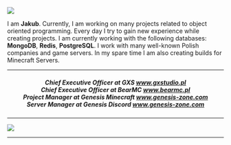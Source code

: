 <img align="center" max-width="20%" max-height="20%" src="https://i.imgur.com/REl9lfv.png"/>

I am **Jakub**. Currently, I am working on many projects related to object oriented programming. Every day I try to gain new experience while creating projects.
I am currently working with the following databases: **MongoDB**, **Redis**, **PostgreSQL**. I work with many well-known Polish companies and game servers. 
In my spare time I am also creating builds for Minecraft Servers.

---

<h5 align="center">
  
 Chief Executive Officer at GXS www.gxstudio.pl <br>
 Chief Executive Officer at BearMC www.bearmc.pl <br>
 Project Manager at Genesis Minecraft www.genesis-zone.com <br>
 Server Manager at Genesis Discord www.genesis-zone.com <br>
  
</h5>
  
---

<img src="https://github-readme-stats.vercel.app/api?username=senceye&show_icons=true&hide_border=true&theme=material-palenight&count_private=true"><br>

---

